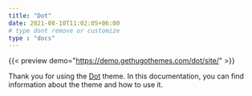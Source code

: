 ```yaml
---
title: "Dot"
date: 2021-08-10T11:02:05+06:00
# type dont remove or customize
type : "docs"
---
```


{{< preview demo="https://demo.gethugothemes.com/dot/site/" >}}

Thank you for using the [Dot](https://gethugothemes.com/products/hugo-documentation-theme/) theme. In this documentation, you can find information about the theme and how to use it.